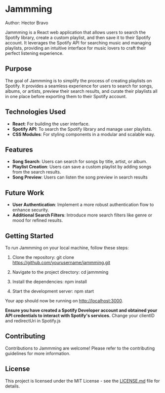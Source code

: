 # Jammming

Author: Hector Bravo

Jammming is a React web application that allows users to search the Spotify library, create a custom playlist, and then save it to their Spotify account. It leverages the Spotify API for searching music and managing playlists, providing an intuitive interface for music lovers to craft their perfect listening experience.

## Purpose

The goal of Jammming is to simplify the process of creating playlists on Spotify. It provides a seamless experience for users to search for songs, albums, or artists, preview their search results, and curate their playlists all in one place before exporting them to their Spotify account.

## Technologies Used

- **React**: For building the user interface.
- **Spotify API**: To search the Spotify library and manage user playlists.
- **CSS Modules**: For styling components in a modular and scalable way.

## Features

- **Song Search**: Users can search for songs by title, artist, or album.
- **Playlist Creation**: Users can save a custom playlist by adding songs from the search results.
- **Song Preview**: Users can listen the song preview in search results

## Future Work

- **User Authentication**: Implement a more robust authentication flow to enhance security.
- **Additional Search Filters**: Introduce more search filters like genre or mood for refined results.

## Getting Started

To run Jammming on your local machine, follow these steps:

1. Clone the repository:
git clone https://github.com/yourusername/jammming.git

2. Navigate to the project directory:
cd jammming

3. Install the dependencies:
npm install

4. Start the development server:
npm start


Your app should now be running on [http://localhost:3000](http://localhost:3000).

**Ensure you have created a Spotify Developer account and obtained your API credentials to interact with Spotify's services.**
Change your clientID and redirectUri in Spotify.js

## Contributing

Contributions to Jammming are welcome! Please refer to the contributing guidelines for more information.

## License

This project is licensed under the MIT License - see the [LICENSE.md](LICENSE) file for details.
